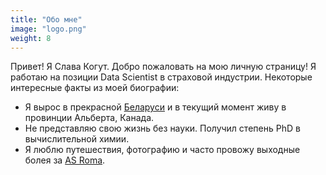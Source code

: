 ```yaml
---
title: "Обо мне"
image: "logo.png"
weight: 8
---
```


Привет! Я Слава Когут. Добро пожаловать на мою личную страницу! Я работаю на позиции Data Scientist в страховой индустрии. Некоторые интересные факты из моей биографии:

* Я вырос в прекрасной [Беларуси](https://www.belarus.by/en/) и в текущий момент живу в провинции Альберта, Канада.
* Не представляю свою жизнь без науки. Получил степень PhD в вычислительной химии.
* Я люблю путешествия, фотографию и часто провожу выходные болея за [AS Roma](https://www.asroma.com/).

